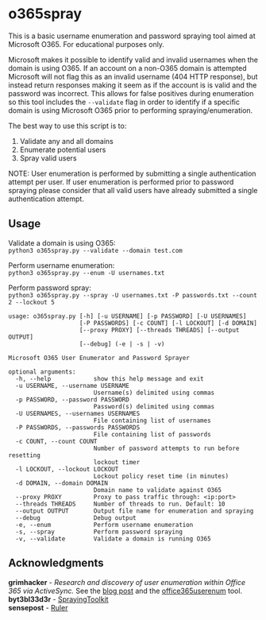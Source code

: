 # o365spray

This is a basic username enumeration and password spraying tool aimed at Microsoft O365. For educational purposes only.

Microsoft makes it possible to identify valid and invalid usernames when the domain is using O365. If an account on a non-O365 domain is attempted Microsoft will not flag this as an invalid username (404 HTTP response), but instead return responses making it seem as if the account is is valid and the password was incorrect. This allows for false positives during enumeration so this tool includes the `--validate` flag in order to identify if a specific domain is using Microsoft O365 prior to performing spraying/enumeration.

The best way to use this script is to:
1. Validate any and all domains
2. Enumerate potential users
3. Spray valid users

NOTE: User enumeration is performed by submitting a single authentication attempt per user. If user enumeration is performed prior to password spraying please consider that all valid users have already submitted a single authentication attempt.

## Usage
Validate a domain is using O365:<br>
`python3 o365spray.py --validate --domain test.com`

Perform username enumeration:<br>
`python3 o365spray.py --enum -U usernames.txt`

Perform password spray:<br>
`python3 o365spray.py --spray -U usernames.txt -P passwords.txt --count 2 --lockout 5`


```
usage: o365spray.py [-h] [-u USERNAME] [-p PASSWORD] [-U USERNAMES]
                    [-P PASSWORDS] [-c COUNT] [-l LOCKOUT] [-d DOMAIN]
                    [--proxy PROXY] [--threads THREADS] [--output OUTPUT]
                    [--debug] (-e | -s | -v)

Microsoft O365 User Enumerator and Password Sprayer

optional arguments:
  -h, --help            show this help message and exit
  -u USERNAME, --username USERNAME
                        Username(s) delimited using commas
  -p PASSWORD, --password PASSWORD
                        Password(s) delimited using commas
  -U USERNAMES, --usernames USERNAMES
                        File containing list of usernames
  -P PASSWORDS, --passwords PASSWORDS
                        File containing list of passwords
  -c COUNT, --count COUNT
                        Number of password attempts to run before resetting
                        lockout timer
  -l LOCKOUT, --lockout LOCKOUT
                        Lockout policy reset time (in minutes)
  -d DOMAIN, --domain DOMAIN
                        Domain name to validate against O365
  --proxy PROXY         Proxy to pass traffic through: <ip:port>
  --threads THREADS     Number of threads to run. Default: 10
  --output OUTPUT       Output file name for enumeration and spraying
  --debug               Debug output
  -e, --enum            Perform username enumeration
  -s, --spray           Perform password spraying
  -v, --validate        Validate a domain is running O365
```

## Acknowledgments

**grimhacker** - *Research and discovery of user enumeration within Office 365 via ActiveSync.* See the [blog post](https://grimhacker.com/2017/07/24/office365-activesync-username-enumeration/) and the [office365userenum](https://bitbucket.org/grimhacker/office365userenum/src/master/) tool.<br>
**byt3bl33d3r** - [SprayingToolkit](https://github.com/byt3bl33d3r/SprayingToolkit/)<br>
**sensepost** - [Ruler](https://github.com/sensepost/ruler/)
